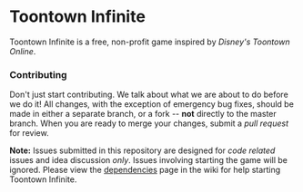 Toontown Infinite
=================
Toontown Infinite is a free, non-profit game inspired by _Disney's Toontown Online_.

### Contributing ###
Don't just start contributing. We talk about what we are about to do before we do it! All changes, with the exception of emergency bug fixes, should be made in either a separate branch, or a fork -- **not** directly to the master branch. When you are ready to merge your changes, submit a _pull request_ for review. 

**Note:** Issues submitted in this repository are designed for *code related* issues and idea discussion _only_. Issues involving starting the game will be ignored. Please view the [dependencies](https://github.com/ToontownInfinite/src/wiki/Dependencies) page in the wiki for help starting Toontown Infinite.
